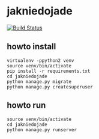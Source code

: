 # jakniedojade

[![Build Status](https://travis-ci.org/hackerspace-silesia/jakniedojade.svg?branch=master)](https://travis-ci.org/hackerspace-silesia/jakniedojade)

## howto install

```
virtualenv -ppython2 venv
source venv/bin/activate
pip install -r requirements.txt
cd jakniedojade
python manage.py migrate
python manage.py createsuperuser
```

## howto run

```
source venv/bin/activate
cd jakniedojade
python manage.py runserver
```
